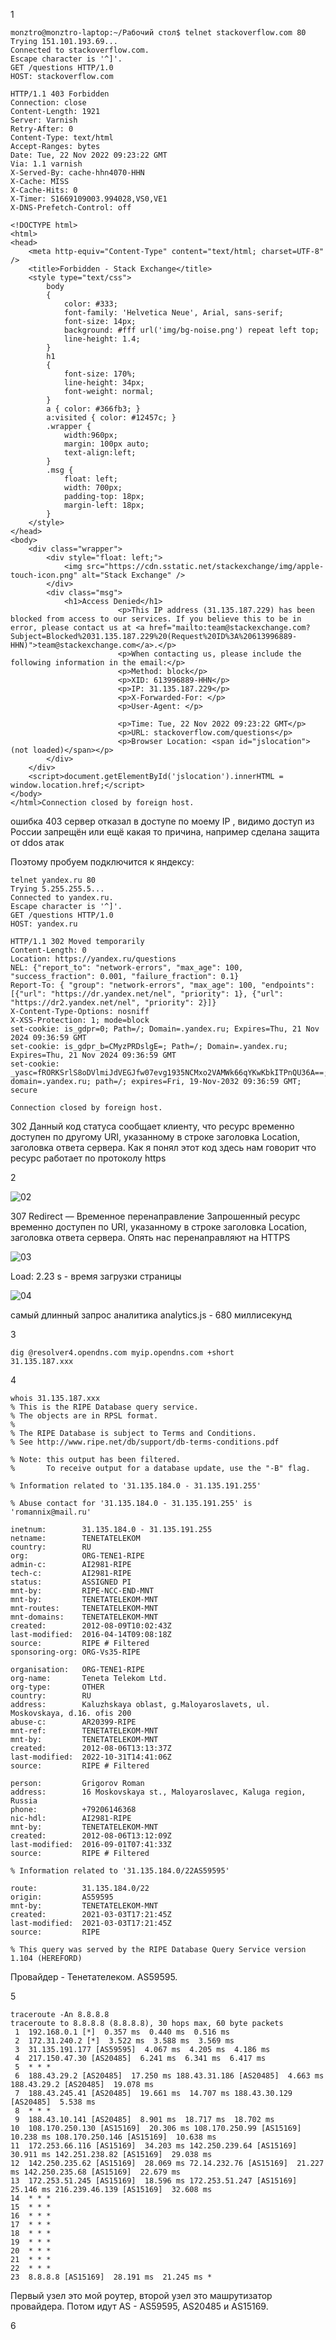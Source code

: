 1

```
monztro@monztro-laptop:~/Рабочий стол$ telnet stackoverflow.com 80
Trying 151.101.193.69...
Connected to stackoverflow.com.
Escape character is '^]'.
GET /questions HTTP/1.0
HOST: stackoverflow.com

HTTP/1.1 403 Forbidden
Connection: close
Content-Length: 1921
Server: Varnish
Retry-After: 0
Content-Type: text/html
Accept-Ranges: bytes
Date: Tue, 22 Nov 2022 09:23:22 GMT
Via: 1.1 varnish
X-Served-By: cache-hhn4070-HHN
X-Cache: MISS
X-Cache-Hits: 0
X-Timer: S1669109003.994028,VS0,VE1
X-DNS-Prefetch-Control: off

<!DOCTYPE html>
<html>
<head>
    <meta http-equiv="Content-Type" content="text/html; charset=UTF-8" />
    <title>Forbidden - Stack Exchange</title>
    <style type="text/css">
		body
		{
			color: #333;
			font-family: 'Helvetica Neue', Arial, sans-serif;
			font-size: 14px;
			background: #fff url('img/bg-noise.png') repeat left top;
			line-height: 1.4;
		}
		h1
		{
			font-size: 170%;
			line-height: 34px;
			font-weight: normal;
		}
		a { color: #366fb3; }
		a:visited { color: #12457c; }
		.wrapper {
			width:960px;
			margin: 100px auto;
			text-align:left;
		}
		.msg {
			float: left;
			width: 700px;
			padding-top: 18px;
			margin-left: 18px;
		}
    </style>
</head>
<body>
    <div class="wrapper">
		<div style="float: left;">
			<img src="https://cdn.sstatic.net/stackexchange/img/apple-touch-icon.png" alt="Stack Exchange" />
		</div>
		<div class="msg">
			<h1>Access Denied</h1>
                        <p>This IP address (31.135.187.229) has been blocked from access to our services. If you believe this to be in error, please contact us at <a href="mailto:team@stackexchange.com?Subject=Blocked%2031.135.187.229%20(Request%20ID%3A%20613996889-HHN)">team@stackexchange.com</a>.</p>
                        <p>When contacting us, please include the following information in the email:</p>
                        <p>Method: block</p>
                        <p>XID: 613996889-HHN</p>
                        <p>IP: 31.135.187.229</p>
                        <p>X-Forwarded-For: </p>
                        <p>User-Agent: </p>
                        
                        <p>Time: Tue, 22 Nov 2022 09:23:22 GMT</p>
                        <p>URL: stackoverflow.com/questions</p>
                        <p>Browser Location: <span id="jslocation">(not loaded)</span></p>
		</div>
	</div>
	<script>document.getElementById('jslocation').innerHTML = window.location.href;</script>
</body>
</html>Connection closed by foreign host.
```
ошибка 403 сервер отказал в доступе по моему IP , видимо доступ из России запрещён или ещё какая то причина, например сделана защита от ddos атак

Поэтому пробуем подключится к яндексу:
```
telnet yandex.ru 80
Trying 5.255.255.5...
Connected to yandex.ru.
Escape character is '^]'.
GET /questions HTTP/1.0
HOST: yandex.ru

HTTP/1.1 302 Moved temporarily
Content-Length: 0
Location: https://yandex.ru/questions
NEL: {"report_to": "network-errors", "max_age": 100, "success_fraction": 0.001, "failure_fraction": 0.1}
Report-To: { "group": "network-errors", "max_age": 100, "endpoints": [{"url": "https://dr.yandex.net/nel", "priority": 1}, {"url": "https://dr2.yandex.net/nel", "priority": 2}]}
X-Content-Type-Options: nosniff
X-XSS-Protection: 1; mode=block
set-cookie: is_gdpr=0; Path=/; Domain=.yandex.ru; Expires=Thu, 21 Nov 2024 09:36:59 GMT
set-cookie: is_gdpr_b=CMyzPRDslgE=; Path=/; Domain=.yandex.ru; Expires=Thu, 21 Nov 2024 09:36:59 GMT
set-cookie: _yasc=fRORKSrlS8oDVlmiJdVEGJfw07evg1935NCMxo2VAMWk66qYKwKbkITPnQU36A==; domain=.yandex.ru; path=/; expires=Fri, 19-Nov-2032 09:36:59 GMT; secure

Connection closed by foreign host.
```
302 Данный код статуса сообщает клиенту, что ресурс временно доступен по другому URI, указанному в строке заголовка Location, заголовка ответа сервера. Как я понял этот код здесь нам говорит что ресурс работает по протоколу https

2

![02](https://user-images.githubusercontent.com/105611781/203297325-4c27a232-8082-4b09-817d-a372eeb7b14f.png)

307 Redirect — Временное перенаправление
Запрошенный ресурс временно доступен по URI, указанному в строке заголовка Location, заголовка ответа сервера. Опять нас перенаправляют на HTTPS

![03](https://user-images.githubusercontent.com/105611781/203301379-f4ced7ce-7114-4025-8f2b-2d4a1b2f1695.png)

Load: 2.23 s - время загрузки страницы

![04](https://user-images.githubusercontent.com/105611781/203302845-38b9993c-6998-4979-9876-f37e8b0d87fb.png)

самый длинный запрос аналитика analytics.js - 680 миллисекунд

3

```
dig @resolver4.opendns.com myip.opendns.com +short
31.135.187.xxx
```
4

```
whois 31.135.187.xxx
% This is the RIPE Database query service.
% The objects are in RPSL format.
%
% The RIPE Database is subject to Terms and Conditions.
% See http://www.ripe.net/db/support/db-terms-conditions.pdf

% Note: this output has been filtered.
%       To receive output for a database update, use the "-B" flag.

% Information related to '31.135.184.0 - 31.135.191.255'

% Abuse contact for '31.135.184.0 - 31.135.191.255' is 'romannix@mail.ru'

inetnum:        31.135.184.0 - 31.135.191.255
netname:        TENETATELEKOM
country:        RU
org:            ORG-TENE1-RIPE
admin-c:        AI2981-RIPE
tech-c:         AI2981-RIPE
status:         ASSIGNED PI
mnt-by:         RIPE-NCC-END-MNT
mnt-by:         TENETATELEKOM-MNT
mnt-routes:     TENETATELEKOM-MNT
mnt-domains:    TENETATELEKOM-MNT
created:        2012-08-09T10:02:43Z
last-modified:  2016-04-14T09:08:18Z
source:         RIPE # Filtered
sponsoring-org: ORG-Vs35-RIPE

organisation:   ORG-TENE1-RIPE
org-name:       Teneta Telekom Ltd.
org-type:       OTHER
country:        RU
address:        Kaluzhskaya oblast, g.Maloyaroslavets, ul. Moskovskaya, d.16. ofis 200
abuse-c:        AR20399-RIPE
mnt-ref:        TENETATELEKOM-MNT
mnt-by:         TENETATELEKOM-MNT
created:        2012-08-06T13:13:37Z
last-modified:  2022-10-31T14:41:06Z
source:         RIPE # Filtered

person:         Grigorov Roman
address:        16 Moskovskaya st., Maloyaroslavec, Kaluga region, Russia
phone:          +79206146368
nic-hdl:        AI2981-RIPE
mnt-by:         TENETATELEKOM-MNT
created:        2012-08-06T13:12:09Z
last-modified:  2016-09-01T07:41:33Z
source:         RIPE # Filtered

% Information related to '31.135.184.0/22AS59595'

route:          31.135.184.0/22
origin:         AS59595
mnt-by:         TENETATELEKOM-MNT
created:        2021-03-03T17:21:45Z
last-modified:  2021-03-03T17:21:45Z
source:         RIPE

% This query was served by the RIPE Database Query Service version 1.104 (HEREFORD)
```

Провайдер - Тенетателеком. AS59595.

5

```
traceroute -An 8.8.8.8
traceroute to 8.8.8.8 (8.8.8.8), 30 hops max, 60 byte packets
 1  192.168.0.1 [*]  0.357 ms  0.440 ms  0.516 ms
 2  172.31.240.2 [*]  3.522 ms  3.588 ms  3.569 ms
 3  31.135.191.177 [AS59595]  4.067 ms  4.205 ms  4.186 ms
 4  217.150.47.30 [AS20485]  6.241 ms  6.341 ms  6.417 ms
 5  * * *
 6  188.43.29.2 [AS20485]  17.250 ms 188.43.31.186 [AS20485]  4.663 ms 188.43.29.2 [AS20485]  19.078 ms
 7  188.43.245.41 [AS20485]  19.661 ms  14.707 ms 188.43.30.129 [AS20485]  5.538 ms
 8  * * *
 9  188.43.10.141 [AS20485]  8.901 ms  18.717 ms  18.702 ms
10  108.170.250.130 [AS15169]  20.306 ms 108.170.250.99 [AS15169]  10.238 ms 108.170.250.146 [AS15169]  10.638 ms
11  172.253.66.116 [AS15169]  34.203 ms 142.250.239.64 [AS15169]  30.911 ms 142.251.238.82 [AS15169]  29.038 ms
12  142.250.235.62 [AS15169]  28.069 ms 72.14.232.76 [AS15169]  21.227 ms 142.250.235.68 [AS15169]  22.679 ms
13  172.253.51.245 [AS15169]  18.596 ms 172.253.51.247 [AS15169]  25.146 ms 216.239.46.139 [AS15169]  32.608 ms
14  * * *
15  * * *
16  * * *
17  * * *
18  * * *
19  * * *
20  * * *
21  * * *
22  * * *
23  8.8.8.8 [AS15169]  28.191 ms  21.245 ms *
```
Первый узел это мой роутер, второй узел это машрутизатор провайдера. Потом идут AS - AS59595, AS20485 и AS15169.

6

